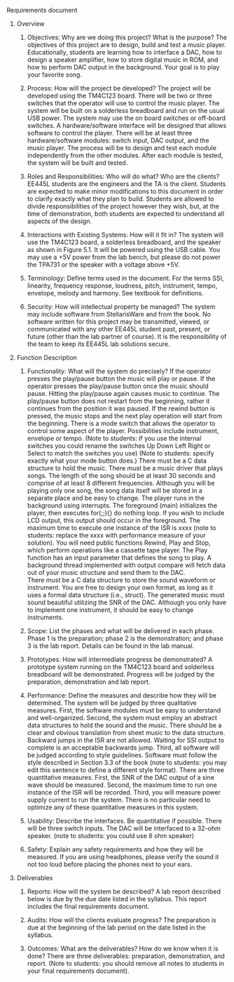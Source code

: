 Requirements document

1. Overview
	1. Objectives: Why are we doing this project? What is the purpose? 
The objectives of this project are to design, build and test a music player. Educationally, students are learning how to interface a DAC, how to design a speaker amplifier, how to store digital music in ROM, and how to perform DAC output in the background. Your goal is to play your favorite song.

	2. Process: How will the project be developed? 
The project will be developed using the TM4C123 board. There will be two or three switches that the operator will use to control the music player. The system will be built on a solderless breadboard and run on the usual USB power. The system may use the on board switches or off-board switches. A hardware/software interface will be designed that allows software to control the player. There will be at least three hardware/software modules: switch input, DAC output, and the music player.  The process will be to design and test each module independently from the other modules. After each module is tested, the system will be built and tested.

	3. Roles and Responsibilities: Who will do what?  Who are the clients?
EE445L students are the engineers and the TA is the client. Students are expected to make minor modifications to this document in order to clarify exactly what they plan to build. Students are allowed to divide responsibilities of the project however they wish, but, at the time of demonstration, both students are expected to understand all aspects of the design.

	4. Interactions with Existing Systems: How will it fit in?
	The system will use the TM4C123 board, a solderless breadboard, and the speaker as shown in Figure 5.1. It will be powered using the USB cable. You may use a +5V power from the lab bench, but please do not power the TPA731 or the speaker with a voltage above +5V.

	5. Terminology: Define terms used in the document.
For the terms SSI, linearity, frequency response, loudness, pitch, instrument, tempo, envelope, melody and harmony. See textbook for definitions. 

	6. Security: How will intellectual property be managed?
The system may include software from StellarisWare and from the book. No software written for this project may be transmitted, viewed, or communicated with any other EE445L student past, present, or future (other than the lab partner of course). It is the responsibility of the team to keep its EE445L lab solutions secure.

2. Function Description
	1. Functionality: What will the system do precisely?
If the operator presses the play/pause button the music will play or pause. If the operator presses the play/pause button once the music should pause. Hitting the play/pause again causes music to continue. The play/pause button does not restart from the beginning, rather it continues from the position it was paused. If the rewind button is pressed, the music stops and the next play operation will start from the beginning. There is a mode switch that allows the operator to control some aspect of the player. Possibilities include instrument, envelope or tempo.   (Note to students: if you use the internal switches you could rename the switches Up Down Left Right or Select to match the switches you use) (Note to students: specify exactly what your mode button does.)
There must be a C data structure to hold the music. There must be a music driver that plays songs. The length of the song should be at least 30 seconds and comprise of at least 8 different frequencies. Although you will be playing only one song, the song data itself will be stored in a separate place and be easy to change. The player runs in the background using interrupts. The foreground (main) initializes the player, then executes for(;;){} do nothing loop. If you wish to include LCD output, this output should occur in the foreground. The maximum time to execute one instance of the ISR is xxxx (note to students: replace the xxxx with performance measure of your solution). You will need public functions Rewind, Play and Stop, which perform operations like a cassette tape player. The Play function has an input parameter that defines the song to play. A background thread implemented with output compare will fetch data out of your music structure and send them to the DAC.   
There must be a C data structure to store the sound waveform or instrument. You are free to design your own format, as long as it uses a formal data structure (i.e., struct). The generated music must sound beautiful utilizing the SNR of the DAC. Although you only have to implement one instrument, it should be easy to change instruments.

	2. Scope: List the phases and what will be delivered in each phase.
Phase 1 is the preparation; phase 2 is the demonstration; and phase 3 is the lab report. Details can be found in the lab manual.

	3. Prototypes: How will intermediate progress be demonstrated?
A prototype system running on the TM4C123 board and solderless breadboard will be demonstrated. Progress will be judged by the preparation, demonstration and lab report.

	4. Performance: Define the measures and describe how they will be determined.
The system will be judged by three qualitative measures. First, the software modules must be easy to understand and well-organized. Second, the system must employ an abstract data structures to hold the sound and the music. There should be a clear and obvious translation from sheet music to the data structure. Backward jumps in the ISR are not allowed. Waiting for SSI output to complete is an acceptable backwards jump. Third, all software will be judged according to style guidelines. Software must follow the style described in Section 3.3 of the book (note to students: you may edit this sentence to define a different style format). There are three quantitative measures. First, the SNR of the DAC output of a sine wave should be measured. Second, the maximum time to run one instance of the ISR will be recorded. Third, you will measure power supply current to run the system. There is no particular need to optimize any of these quantitative measures in this system.

	5. Usability: Describe the interfaces. Be quantitative if possible.
There will be three switch inputs. The DAC will be interfaced to a 32-ohm speaker. (note to students: you could use 8 ohm speaker)

	6. Safety: Explain any safety requirements and how they will be measured.
	If you are using headphones, please verify the sound it not too loud before placing the phones next to your ears.  

3. Deliverables
	1. Reports: How will the system be described?
A lab report described below is due by the due date listed in the syllabus. This report includes the final requirements document.

	2. Audits: How will the clients evaluate progress?
The preparation is due at the beginning of the lab period on the date listed in the syllabus.

	3. Outcomes: What are the deliverables? How do we know when it is done?
There are three deliverables: preparation, demonstration, and report. (Note to students: you should remove all notes to students in your final requirements document). 

